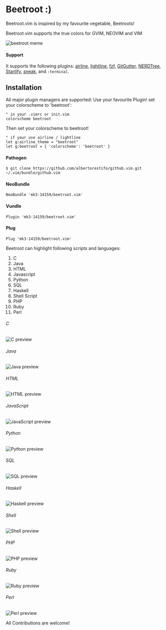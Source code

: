 # Beetroot :)

Beetroot.vim is inspired by my favourite vegetable, Beetroots!

Beetroot.vim supports the true colors for GVIM, NEOVIM and VIM


![beetroot meme](https://github.com/mk3-14159/beetroot.vim/blob/master/assets/beet.png)

#### Support

It supports the following plugins:
[airline](https://github.com/vim-airline/vim-airline),
[lightline](https://github.com/vim-airline/lightline),
[fzf](https://github.com/junegunn/fzf),
[GitGutter](https://github.com/airblade/vim-gitgutter),
[NERDTree](https://github.com/scrooloose/nerdtree),
[Startify](https://github.com/mhinz/vim-startify),
[sneak](https://github.com/justinmk/vim-sneak),
and `:terminal`.

## Installation
All major plugin managers are supported:
Use your favourite Plugin!
set your colorscheme to 'beetroot':

```viml
" in your .vimrc or init.vim
colorscheme beetroot
```

Then set your colorscheme to beetroot!

```viml
" if your use airline / lightline
let g:airline_theme = "beetroot"
let g:beetroot = { 'colorscheme': 'beetroot' }
```
#### Pathogen

```
$ git clone https://github.com/albertorestifo/github.vim.git ~/.vim/bundle/github.vim
```

#### NeoBundle

```
NeoBundle 'mk3-14159/beetroot.vim'
```

#### Vundle

```
Plugin 'mk3-14159/beetroot.vim'
```

#### Plug

```
Plug 'mk3-14159/beetroot.vim'
```
Beetroot can highlight following scripts and languages:

1) C
2) Java
3) HTML
4) Javascript
5) Python
6) SQL
7) Haskell
8) Shell Script
9) PHP
10) Ruby
11) Perl

###### C
![C preview](https://github.com/mk3-14159/beetroot.vim/blob/master/assets/beetroot_c.png)
###### Java
![Java preview](https://github.com/mk3-14159/beetroot.vim/blob/master/assets/beetroot_java.png)
###### HTML
![HTML preview](https://github.com/mk3-14159/beetroot.vim/blob/master/assets/beetroot_html.png)
###### JavaScript
![JavaScript preview](https://github.com/mk3-14159/beetroot.vim/blob/master/assets/beetroot_js.png)
###### Python
![Python preview](https://github.com/mk3-14159/beetroot.vim/blob/master/assets/beetroot_py.png)
###### SQL
![SQL preview](https://github.com/mk3-14159/beetroot.vim/blob/master/assets/beetroot_sql.png)
###### Haskell
![Haskell preview](https://github.com/mk3-14159/beetroot.vim/blob/master/assets/beetroot_hs.png)
###### Shell 
![Shell preview](https://github.com/mk3-14159/beetroot.vim/blob/master/assets/beetroot_sh.png)
###### PHP
![PHP preview](https://github.com/mk3-14159/beetroot.vim/blob/master/assets/beetroot_php.png)
###### Ruby
![Ruby preview](https://github.com/mk3-14159/beetroot.vim/blob/master/assets/beetroot_rb.png)
###### Perl
![Perl preview](https://github.com/mk3-14159/beetroot.vim/blob/master/assets/beetroot_pl.png)

All Contributions are welcome!

